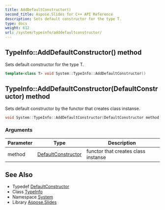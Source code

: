 ```yaml
---
title: AddDefaultConstructor()
second_title: Aspose.Slides for C++ API Reference
description: Sets default constructor for the type T.
type: docs
weight: 612
url: /system/typeinfo/adddefaultconstructor/
---
```

## TypeInfo::AddDefaultConstructor() method


Sets default constructor for the type T.

```cpp
template<class T> void System::TypeInfo::AddDefaultConstructor()
```

## TypeInfo::AddDefaultConstructor(DefaultConstructor) method


Sets default constructor by the functor that creates class instanse.

```cpp
void System::TypeInfo::AddDefaultConstructor(DefaultConstructor method)
```


### Arguments

| Parameter | Type | Description |
| --- | --- | --- |
| method | [DefaultConstructor](../defaultconstructor/) | functor that creates class instanse |

## See Also

* Typedef [DefaultConstructor](../defaultconstructor/)
* Class [TypeInfo](../)
* Namespace [System](../../)
* Library [Aspose.Slides](../../../)